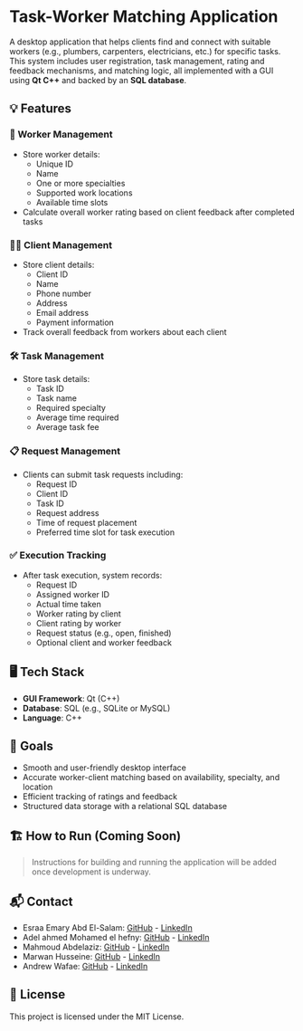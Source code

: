 # Task-Worker Matching Application

A desktop application that helps clients find and connect with suitable workers (e.g., plumbers, carpenters, electricians, etc.) for specific tasks. This system includes user registration, task management, rating and feedback mechanisms, and matching logic, all implemented with a GUI using **Qt C++** and backed by an **SQL database**.

## 💡 Features

### 👷 Worker Management
- Store worker details:
  - Unique ID
  - Name
  - One or more specialties
  - Supported work locations
  - Available time slots
- Calculate overall worker rating based on client feedback after completed tasks

### 🧑‍💼 Client Management
- Store client details:
  - Client ID
  - Name
  - Phone number
  - Address
  - Email address
  - Payment information
- Track overall feedback from workers about each client

### 🛠️ Task Management
- Store task details:
  - Task ID
  - Task name
  - Required specialty
  - Average time required
  - Average task fee

### 📋 Request Management
- Clients can submit task requests including:
  - Request ID
  - Client ID
  - Task ID
  - Request address
  - Time of request placement
  - Preferred time slot for task execution

### ✅ Execution Tracking
- After task execution, system records:
  - Request ID
  - Assigned worker ID
  - Actual time taken
  - Worker rating by client
  - Client rating by worker
  - Request status (e.g., open, finished)
  - Optional client and worker feedback

## 🖥️ Tech Stack

- **GUI Framework**: Qt (C++)
- **Database**: SQL (e.g., SQLite or MySQL)
- **Language**: C++

## 📌 Goals

- Smooth and user-friendly desktop interface
- Accurate worker-client matching based on availability, specialty, and location
- Efficient tracking of ratings and feedback
- Structured data storage with a relational SQL database

## 🏗️ How to Run (Coming Soon)

> Instructions for building and running the application will be added once development is underway.

## 📬 Contact
- Esraa Emary Abd El-Salam: [GitHub](https://github.com/esraa-emary) - [LinkedIn](https://www.linkedin.com/in/esraa-emary-b372b8303/)
- Adel ahmed Mohamed el hefny: [GitHub](https://github.com/AdelHefny) - [LinkedIn]()
- Mahmoud Abdelaziz: [GitHub](https://github.com/Mahmoudabdelaziz-2004) - [LinkedIn]()
- Marwan Husseine: [GitHub](https://github.com/Marwan-Hussein) - [LinkedIn]()
- Andrew Wafae: [GitHub](https://github.com/20230069-Andrew) - [LinkedIn]()

## 📜 License
This project is licensed under the MIT License.

